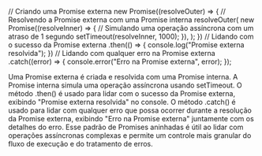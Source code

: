 // Criando uma Promise externa
new Promise((resolveOuter) => {
  // Resolvendo a Promise externa com uma Promise interna
  resolveOuter(
    new Promise((resolveInner) => {
      // Simulando uma operação assíncrona com um atraso de 1 segundo
      setTimeout(resolveInner, 1000);
    }),
  );
})
// Lidando com o sucesso da Promise externa
.then(() => {
  console.log("Promise externa resolvida");
})
// Lidando com qualquer erro na Promise externa
.catch((error) => {
  console.error("Erro na Promise externa", error);
});


Uma Promise externa é criada e resolvida com uma Promise interna.
A Promise interna simula uma operação assíncrona usando setTimeout.
O método .then() é usado para lidar com o sucesso da Promise externa, exibindo "Promise externa resolvida" no console.
O método .catch() é usado para lidar com qualquer erro que possa ocorrer durante a resolução da Promise externa, exibindo "Erro na Promise externa" juntamente com os detalhes do erro.
Esse padrão de Promises aninhadas é útil ao lidar com operações assíncronas complexas e permite um controle mais granular do fluxo de execução e do tratamento de erros.
